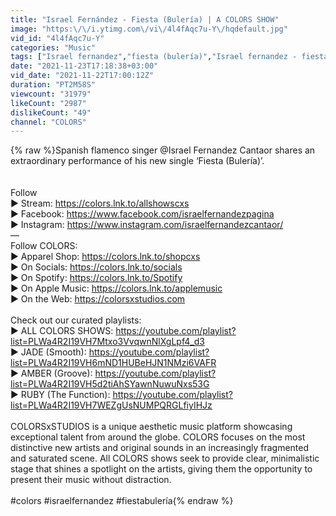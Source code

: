 ```yaml
---
title: "Israel Fernández - Fiesta (Bulería) | A COLORS SHOW"
image: "https:\/\/i.ytimg.com\/vi\/4l4fAqc7u-Y\/hqdefault.jpg"
vid_id: "4l4fAqc7u-Y"
categories: "Music"
tags: ["Israel fernandez","fiesta (bulería)","Israel fernandez - fiesta (bulería) | a colors show"]
date: "2021-11-23T17:18:38+03:00"
vid_date: "2021-11-22T17:00:12Z"
duration: "PT2M58S"
viewcount: "31979"
likeCount: "2987"
dislikeCount: "49"
channel: "COLORS"
---
```

{% raw %}Spanish flamenco singer @Israel Fernandez Cantaor   shares an extraordinary performance of his new single ‘Fiesta (Bulería)’.<br /><br /><br />Follow<br />▶ Stream: <a rel="nofollow" target="blank" href="https://colors.lnk.to/allshowscxs">https://colors.lnk.to/allshowscxs</a><br />▶ Facebook: <a rel="nofollow" target="blank" href="https://www.facebook.com/israelfernandezpagina">https://www.facebook.com/israelfernandezpagina</a><br />▶ Instagram: <a rel="nofollow" target="blank" href="https://www.instagram.com/israelfernandezcantaor/">https://www.instagram.com/israelfernandezcantaor/</a><br />—<br />Follow COLORS:<br />▶ Apparel Shop: <a rel="nofollow" target="blank" href="https://colors.lnk.to/shopcxs">https://colors.lnk.to/shopcxs</a><br />▶ On Socials: <a rel="nofollow" target="blank" href="https://colors.lnk.to/socials">https://colors.lnk.to/socials</a><br />▶ On Spotify: <a rel="nofollow" target="blank" href="https://colors.lnk.to/Spotify">https://colors.lnk.to/Spotify</a><br />▶ On Apple Music: <a rel="nofollow" target="blank" href="https://colors.lnk.to/applemusic">https://colors.lnk.to/applemusic</a><br />▶ On the Web: <a rel="nofollow" target="blank" href="https://colorsxstudios.com">https://colorsxstudios.com</a><br /><br />Check out our curated playlists:<br />▶ ALL COLORS SHOWS: <a rel="nofollow" target="blank" href="https://youtube.com/playlist?list=PLWa4R2I19VH7Mtxo3VvqwnNlXgLpf4_d3">https://youtube.com/playlist?list=PLWa4R2I19VH7Mtxo3VvqwnNlXgLpf4_d3</a><br />▶ JADE (Smooth): <a rel="nofollow" target="blank" href="https://youtube.com/playlist?list=PLWa4R2I19VH6mND1HUBeHJN1NMzi6VAFR">https://youtube.com/playlist?list=PLWa4R2I19VH6mND1HUBeHJN1NMzi6VAFR</a><br />▶ AMBER (Groove): <a rel="nofollow" target="blank" href="https://youtube.com/playlist?list=PLWa4R2I19VH5d2tiAhSYawnNuwuNxs53G">https://youtube.com/playlist?list=PLWa4R2I19VH5d2tiAhSYawnNuwuNxs53G</a><br />▶ RUBY (The Function): <a rel="nofollow" target="blank" href="https://youtube.com/playlist?list=PLWa4R2I19VH7WEZgUsNUMPQRGLfiyIHJz">https://youtube.com/playlist?list=PLWa4R2I19VH7WEZgUsNUMPQRGLfiyIHJz</a><br /><br />COLORSxSTUDIOS is a unique aesthetic music platform showcasing exceptional talent from around the globe. COLORS focuses on the most distinctive new artists and original sounds in an increasingly fragmented and saturated scene. All COLORS shows seek to provide clear, minimalistic stage that shines a spotlight on the artists, giving them the opportunity to present their music without distraction.<br /><br />#colors #israelfernandez #fiestabulería{% endraw %}
